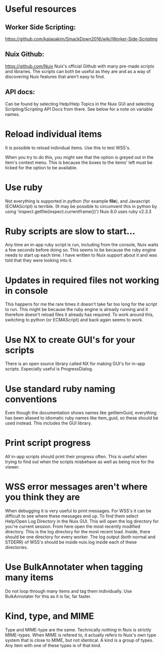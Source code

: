 # Useful resources
## Worker Side Scripting: 
https://github.com/kalapakim/SmackDown2016/wiki/Worker-Side-Scripting

## Nuix Github: 
https://github.com/Nuix
Nuix's official Github with many pre-made scripts and libraries.
The scripts can both be useful as they are and as a way of discovering Nuix features that aren't easy to find.

## API docs:
Can be found by selecting Help/Help Topics in the Nuix GUI and selecting Scripting/Scripting API Docs from there.
See below for a note on variable names.

# Reload individual items
It is possible to reload individual items.
Use this to test WSS's.

When you try to do this, you might see that the option is greyed out in the item's context menu.
This is because the boxes to the items' left must be ticked for the option to be available.

# Use ruby
Not everything is supported in python (for example __file__), and Javascript (ECMAScript) is terrible.
(It may be possible to circumvent this in python by using 'inspect.getfile(inspect.currentframe())')
Nuix 8.0 uses ruby v2.3.3

# Ruby scripts are slow to start...
Any time an in-app ruby script is run, including from the console, Nuix waits a few seconds before doing so.
This seems to be because the ruby engine needs to start up each time.
I have written to Nuix support about it and was told that they were looking into it.

# Updates in required files not working in console
This happens for me the rare times it doesn't take far too long for the script to run.
This might be because the ruby engine is already running and it therefore doesn't reload files it already has required.
To work around this, switching to python (or ECMAScript) and back again seems to work.

# Use NX to create GUI's for your scripts
There is an open source library called NX for making GUI's for in-app scripts.
Especially useful is ProgressDialog.

# Use standard ruby naming conventions
Even though the documentation shows names like getItemGuid, everything has been aliased to idiomatic ruby names like item_guid, so these should be used instead.
This includes the GUI library.

# Print script progress
All in-app scripts should print their progress often.
This is useful when trying to find out when the scripts misbehave as well as being nice for the viewer.

# WSS error messages aren't where you think they are
When debugging it is very useful to print messages.
For WSS's it can be difficult to see where these messages end up.
To find them select Help/Open Log Directory in the Nuix GUI.
This will open the log directory for you're current session.
From here open the most recently modified directory.
This is the log directory for the most recent load.
Inside, there should be one directory for every worker.
The log output (both normal and STDERR) of WSS's should be inside nuix.log inside each of these directories.

# Use BulkAnnotater when tagging many items
Do not loop through many items and tag them individually.
Use BulkAnnotater for this as it is far, far faster.

# Kind, type, and MIME
Type and MIME-type are the same.
Technically _nothing_ in Nuix is strictly MIME-types.
When MIME is refered to, it actually refers to Nuix's own type system that is close to MIME, but not identical.
A kind is a group of types.
Any item with one of these types is of that kind.
